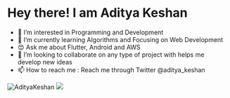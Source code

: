 # Hey there! I am Aditya Keshan

- 👀 I’m interested in Programming and Development
- 🌱 I’m currently learning Algorithms and Focusing on Web Development
- 😍 Ask me about Flutter, Android and AWS
- 💞️ I’m looking to collaborate on any type of project with helps me develop new ideas
- 📫 How to reach me : Reach me through Twitter @aditya_keshan

<!---
AdityaKeshan/AdityaKeshan is a ✨ special ✨ repository because its `README.md` (this file) appears on your GitHub profile.
You can click the Preview link to take a look at your changes.
--->

 <img src="https://github-readme-stats.vercel.app/api?username=AdityaKeshan&show_icons=true&theme=gotham" alt="AdityaKeshan" />
 <img src="https://github-readme-stats.vercel.app/api/top-langs/?username=AdityaKeshan&layout=compact&theme=gotham" />
